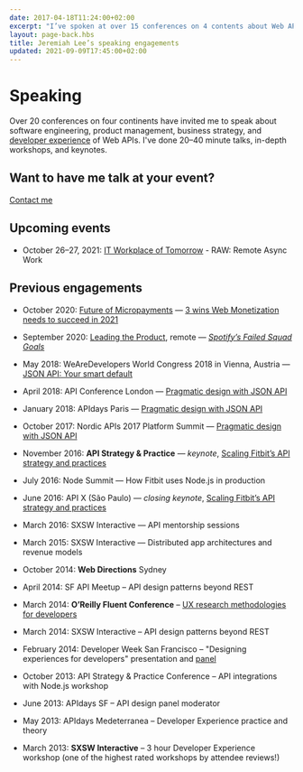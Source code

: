 ```yaml
---
date: 2017-04-18T11:24:00+02:00
excerpt: "I’ve spoken at over 15 conferences on 4 contents about Web APIs, UX, and software engineering."
layout: page-back.hbs
title: Jeremiah Lee’s speaking engagements
updated: 2021-09-09T17:45:00+02:00
---
```


# Speaking

Over 20 conferences on four continents have invited me to speak about software engineering, product management, business strategy, and [developer experience](/developer-experience/) of Web APIs. I've done 20–40 minute talks, in-depth workshops, and keynotes.


## Want to have me talk at your event?

<a href="/contact/">Contact me</a>

## Upcoming events

- October 26–27, 2021: [IT Workplace of Tomorrow](https://itworkplace.letsmanageit.pl/) - RAW: Remote Async Work

## Previous engagements

- October 2020: [Future of Micropayments](https://futureofmicropayments.web.app/) — [3 wins Web Monetization needs to succeed in 2021](/posts/2020-11-future-of-micropayments/)
- September 2020: [Leading the Product](https://www.leadingtheproduct.com/), remote — [*Spotify’s Failed Squad Goals*](/posts/failed-squad-goals/video/)


- May 2018: WeAreDevelopers World Congress 2018 in Vienna, Austria — [JSON API: Your smart default](/posts/json-api-your-smart-default/)
- April 2018: API Conference London — [Pragmatic design with JSON API](/posts/json-api-your-smart-default/)
- January 2018: APIdays Paris — [Pragmatic design with JSON API](/posts/json-api-your-smart-default/)


- October 2017: Nordic APIs 2017 Platform Summit — [Pragmatic design with JSON API](/posts/json-api-your-smart-default/)


- November 2016: **API Strategy & Practice** — *keynote*, [Scaling Fitbit’s API strategy and practices](/posts/fitbit-api-strategy-and-practice/)
- July 2016: Node Summit — How Fitbit uses Node.js in production
- June 2016: API X (São Paulo) — *closing keynote*, [Scaling Fitbit’s API strategy and practices](/posts/fitbit-api-strategy-and-practice/)
- March 2016: SXSW Interactive — API mentorship sessions


- March 2015: SXSW Interactive — Distributed app architectures and revenue models


- October 2014: **Web Directions** Sydney
- April 2014: SF API Meetup – API design patterns beyond REST
- March 2014: **O’Reilly Fluent Conference** – [UX research methodologies for developers](https://vimeo.com/95298306)
- March 2014: SXSW Interactive – API design patterns beyond REST
- February 2014: Developer Week San Francisco – "Designing experiences for developers" presentation and [panel](https://www.programmableweb.com/news/panel-urges-api-providers-to-prioritize-their-developer-experiences/2014/03/05 "Panel Urges API Providers To Prioritize Their 'Developer Experiences'")


- October 2013: API Strategy & Practice Conference – API integrations with Node.js workshop
- June 2013: APIdays SF – API design panel moderator
- May 2013: APIdays Medeterranea – Developer Experience practice and theory
- March 2013: **SXSW Interactive** – 3 hour Developer Experience workshop (one of the highest rated workshops by attendee reviews!)
